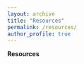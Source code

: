 ```yaml
---
layout: archive
title: "Resources"
permalink: /resources/
author_profile: true
---
```


**Resources**
